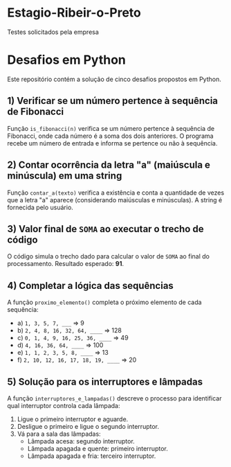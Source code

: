 # Estagio-Ribeir-o-Preto
Testes solicitados pela empresa 

# Desafios em Python

Este repositório contém a solução de cinco desafios propostos em Python.

## 1) Verificar se um número pertence à sequência de Fibonacci

Função `is_fibonacci(n)` verifica se um número pertence à sequência de Fibonacci, onde cada número é a soma dos dois anteriores. O programa recebe um número de entrada e informa se pertence ou não à sequência.

## 2) Contar ocorrência da letra "a" (maiúscula e minúscula) em uma string

Função `contar_a(texto)` verifica a existência e conta a quantidade de vezes que a letra "a" aparece (considerando maiúsculas e minúsculas). A string é fornecida pelo usuário.

## 3) Valor final de `SOMA` ao executar o trecho de código

O código simula o trecho dado para calcular o valor de `SOMA` ao final do processamento. Resultado esperado: **91**.

## 4) Completar a lógica das sequências

A função `proximo_elemento()` completa o próximo elemento de cada sequência:
- a) `1, 3, 5, 7, ___` => 9
- b) `2, 4, 8, 16, 32, 64, ____` => 128
- c) `0, 1, 4, 9, 16, 25, 36, ____` => 49
- d) `4, 16, 36, 64, ____` => 100
- e) `1, 1, 2, 3, 5, 8, ____` => 13
- f) `2, 10, 12, 16, 17, 18, 19, ____` => 20

## 5) Solução para os interruptores e lâmpadas

A função `interruptores_e_lampadas()` descreve o processo para identificar qual interruptor controla cada lâmpada:
1. Ligue o primeiro interruptor e aguarde.
2. Desligue o primeiro e ligue o segundo interruptor.
3. Vá para a sala das lâmpadas:
   - Lâmpada acesa: segundo interruptor.
   - Lâmpada apagada e quente: primeiro interruptor.
   - Lâmpada apagada e fria: terceiro interruptor.

